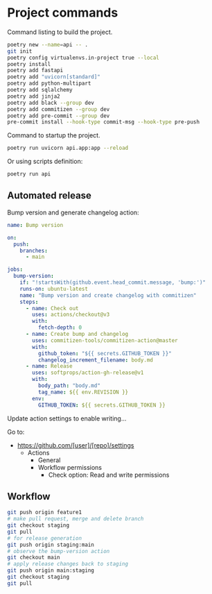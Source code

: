# Project commands

Command listing to build the project.

```sh
poetry new --name=api -- .
git init
poetry config virtualenvs.in-project true --local
poetry install
poetry add fastapi
poetry add "uvicorn[standard]"
poetry add python-multipart
poetry add sqlalchemy
poetry add jinja2
poetry add black --group dev
poetry add commitizen --group dev
poetry add pre-commit --group dev
pre-commit install --hook-type commit-msg --hook-type pre-push
```

Command to startup the project.

```sh
poetry run uvicorn api.app:app --reload
```

Or using scripts definition:

```sh
poetry run api
```

## Automated release

Bump version and generate changelog action:

```yml
name: Bump version

on:
  push:
    branches:
      - main

jobs:
  bump-version:
    if: "!startsWith(github.event.head_commit.message, 'bump:')"
    runs-on: ubuntu-latest
    name: "Bump version and create changelog with commitizen"
    steps:
      - name: Check out
        uses: actions/checkout@v3
        with:
          fetch-depth: 0
      - name: Create bump and changelog
        uses: commitizen-tools/commitizen-action@master
        with:
          github_token: "${{ secrets.GITHUB_TOKEN }}"
          changelog_increment_filename: body.md
      - name: Release
        uses: softprops/action-gh-release@v1
        with:
          body_path: "body.md"
          tag_name: ${{ env.REVISION }}
        env:
          GITHUB_TOKEN: ${{ secrets.GITHUB_TOKEN }}
```

Update action settings to enable writing...

Go to:

- <https://github.com/[user]/[repo]/settings>
  - Actions
    - General
    - Workflow permissions
      - Check option: Read and write permissions

## Workflow

```sh
git push origin feature1
# make pull request, merge and delete branch
git checkout staging
git pull
# for release generation
git push origin staging:main
# observe the bump-version action
git checkout main
# apply release changes back to staging
git push origin main:staging
git checkout staging
git pull
```

